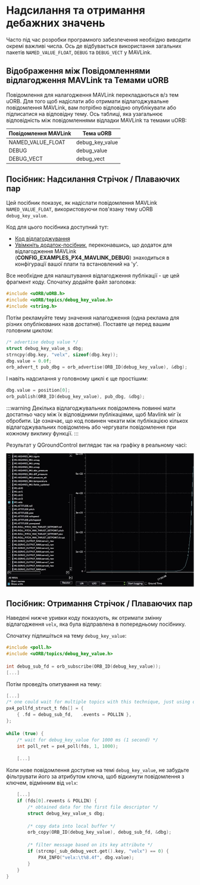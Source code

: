 # Надсилання та отримання дебажних значень

Часто під час розробки програмного забезпечення необхідно виводити окремі важливі числа. Ось де відбувається використання загальних пакетів `NAMED_VALUE_FLOAT`, `DEBUG` та `DEBUG_VECT` у MAVLink.

## Відображення між Повідомленнями відлагодження MAVLink та Темами uORB

Повідомлення для налагодження MAVLink перекладаються в/з тем uORB. Для того щоб надіслати або отримати відлагоджувальне повідомлення MAVLink, вам потрібно відповідно опублікувати або підписатися на відповідну тему. Ось таблиці, яка узагальнює відповідність між повідомленнями відладки MAVLink та темами uORB:

| Повідомлення MAVLink | Тема uORB         |
| -------------------- | ----------------- |
| NAMED_VALUE_FLOAT  | debug_key_value |
| DEBUG                | debug_value       |
| DEBUG_VECT           | debug_vect        |

## Посібник: Надсилання Стрічок / Плаваючих пар

Цей посібник показує, як надіслати повідомлення MAVLink `NAMED_VALUE_FLOAT`, використовуючи пов'язану тему uORB `debug_key_value`.

Код для цього посібника доступний тут:

- [Код відлагоджування](https://github.com/PX4/PX4-Autopilot/blob/main/src/examples/px4_mavlink_debug/px4_mavlink_debug.cpp)
- [Увімкніть додаток-посібник](https://github.com/PX4/PX4-Autopilot/blob/main/boards/px4/fmu-v5/default.px4board), переконавшись, що додаток для відлагодження MAVLink (**CONFIG_EXAMPLES_PX4_MAVLINK_DEBUG**) знаходиться в конфігурації вашої плати та встановлений на 'y'.

Все необхідне для налаштування відлагодження публікації - це цей фрагмент коду. Спочатку додайте файл заголовка:

```C
#include <uORB/uORB.h>
#include <uORB/topics/debug_key_value.h>
#include <string.h>
```

Потім рекламуйте тему значення налагодження (одна реклама для різних опублікованих назв достатня). Поставте це перед вашим головним циклом:

```C
/* advertise debug value */
struct debug_key_value_s dbg;
strncpy(dbg.key, "velx", sizeof(dbg.key));
dbg.value = 0.0f;
orb_advert_t pub_dbg = orb_advertise(ORB_ID(debug_key_value), &dbg);
```

І навіть надсилання у головному циклі є ще простішим:

```C
dbg.value = position[0];
orb_publish(ORB_ID(debug_key_value), pub_dbg, &dbg);
```

:::warning
Декілька відлагоджувальних повідомлень повинні мати достатньо часу між їх відповідними публікаціями, щоб Mavlink міг їх обробити.
Це означає, що код повинен чекати між публікацією кількох відлагоджувальних повідомлень або чергувати повідомлення при кожному виклику функції.
:::

Результат у QGroundControl виглядає так на графіку в реальному часі:

![QGC debugvalue plot](../../assets/gcs/qgc-debugval-plot.jpg)

## Посібник: Отримання Стрічок / Плаваючих пар

Наведені нижче уривки коду показують, як отримати змінну відлагодження `velx`, яка була відправлена в попередньому посібнику.

Спочатку підпишіться на тему `debug_key_value`:

```C
#include <poll.h>
#include <uORB/topics/debug_key_value.h>

int debug_sub_fd = orb_subscribe(ORB_ID(debug_key_value));
[...]
```

Потім проведіть опитування на тему:

```C
[...]
/* one could wait for multiple topics with this technique, just using one here */
px4_pollfd_struct_t fds[] = {
    { .fd = debug_sub_fd,   .events = POLLIN },
};

while (true) {
    /* wait for debug_key_value for 1000 ms (1 second) */
    int poll_ret = px4_poll(fds, 1, 1000);

    [...]
```

Коли нове повідомлення доступне на темі `debug_key_value`, не забудьте фільтрувати його за атрибутом ключа, щоб відкинути повідомлення з ключем, відмінним від `velx`:

```C
    [...]
    if (fds[0].revents & POLLIN) {
        /* obtained data for the first file descriptor */
        struct debug_key_value_s dbg;

        /* copy data into local buffer */
        orb_copy(ORB_ID(debug_key_value), debug_sub_fd, &dbg);

        /* filter message based on its key attribute */
        if (strcmp(_sub_debug_vect.get().key, "velx") == 0) {
            PX4_INFO("velx:\t%8.4f", dbg.value);
        }
    }
}
```
